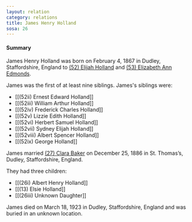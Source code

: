 ```yaml
---
layout: relation
category: relations
title: James Henry Holland
sosa: 26
---
```


#### Summary

James Henry Holland was born on February 4, 1867 in Dudley, Staffordshire, England to [(52) Elijah Holland](/52-elijah-holland/) and [(53) Elizabeth Ann Edmonds](/53-elizabeth-ann-edmonds/).

James was the first of at least nine siblings. James's siblings were:

* [[(52ii) Ernest Edward Holland]]
* [[(52iii) William Arthur Holland]]
* [[(52iv) Frederick Charles Holland]]
* [[(52v) Lizzie Edith Holland]]
* [[(52vi) Herbert Samuel Holland]]
* [[(52vii) Sydney Elijah Holland]]
* [[(52viii) Albert Spencer Holland]]
* [[(52ix) George Holland]]

James married [(27) Clara Baker](/27-clara-baker/) on December 25, 1886 in St. Thomas’s, Dudley, Staffordshire, England.

They had three children:

* [[(26i) Albert Henry Holland]]
* [[(13) Elsie Holland]]
* [[(26iii) Unknown Daughter]]

James died on March 18, 1923 in Dudley, Staffordshire, England and was buried in an unknown location.

<br>
